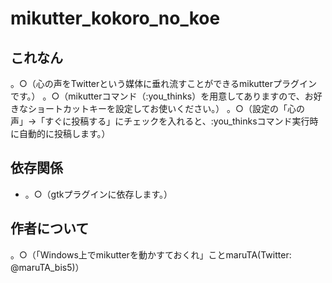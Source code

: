 mikutter_kokoro_no_koe
======================

これなん
--------

。○（心の声をTwitterという媒体に垂れ流すことができるmikutterプラグインです。）
。○（mikutterコマンド（:you_thinks）を用意してありますので、お好きなショートカットキーを設定してお使いください。）
。○（設定の「心の声」->「すぐに投稿する」にチェックを入れると、:you_thinksコマンド実行時に自動的に投稿します。）


依存関係
--------

- 。○（gtkプラグインに依存します。）

作者について
------------

。○（「Windows上でmikutterを動かすておくれ」ことmaruTA(Twitter: @maruTA_bis5)）
